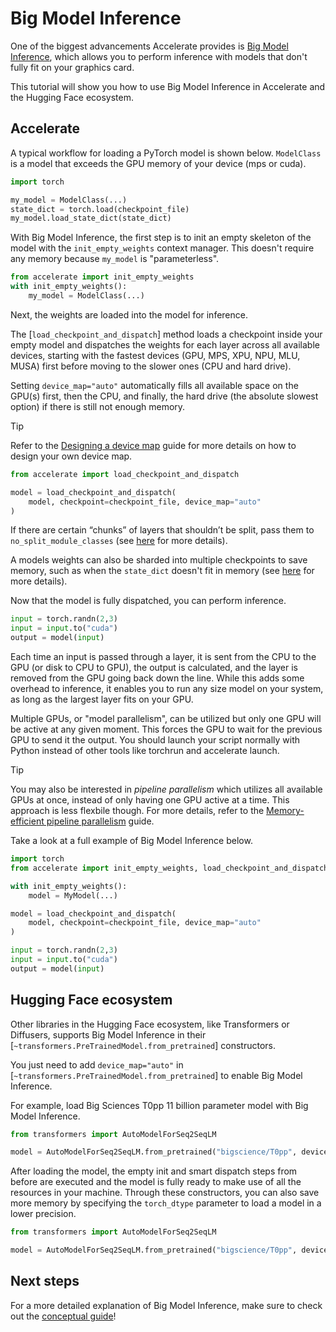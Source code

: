 <!--Copyright 2022 The HuggingFace Team. All rights reserved.

Licensed under the Apache License, Version 2.0 (the "License"); you may not use this file except in compliance with
the License. You may obtain a copy of the License at

http://www.apache.org/licenses/LICENSE-2.0

Unless required by applicable law or agreed to in writing, software distributed under the License is distributed on
an "AS IS" BASIS, WITHOUT WARRANTIES OR CONDITIONS OF ANY KIND, either express or implied. See the License for the
specific language governing permissions and limitations under the License.

⚠️ Note that this file is in Markdown but contain specific syntax for our doc-builder (similar to MDX) that may not be
rendered properly in your Markdown viewer.
-->

# Big Model Inference

One of the biggest advancements Accelerate provides is [Big Model Inference](../concept_guides/big_model_inference), which allows you to perform inference with models that don't fully fit on your graphics card.

This tutorial will show you how to use Big Model Inference in Accelerate and the Hugging Face ecosystem.

## Accelerate

A typical workflow for loading a PyTorch model is shown below. `ModelClass` is a model that exceeds the GPU memory of your device (mps or cuda).

```py
import torch

my_model = ModelClass(...)
state_dict = torch.load(checkpoint_file)
my_model.load_state_dict(state_dict)
```

With Big Model Inference, the first step is to init an empty skeleton of the model with the `init_empty_weights` context manager. This doesn't require any memory because `my_model` is "parameterless".

```py
from accelerate import init_empty_weights
with init_empty_weights():
    my_model = ModelClass(...)
```

Next, the weights are loaded into the model for inference.

The [`load_checkpoint_and_dispatch`] method loads a checkpoint inside your empty model and dispatches the weights for each layer across all available devices, starting with the fastest devices (GPU, MPS, XPU, NPU, MLU, MUSA) first before moving to the slower ones (CPU and hard drive).

Setting `device_map="auto"` automatically fills all available space on the GPU(s) first, then the CPU, and finally, the hard drive (the absolute slowest option) if there is still not enough memory.

> [!TIP]
> Refer to the [Designing a device map](../concept_guides/big_model_inference#designing-a-device-map) guide for more details on how to design your own device map.

```py
from accelerate import load_checkpoint_and_dispatch

model = load_checkpoint_and_dispatch(
    model, checkpoint=checkpoint_file, device_map="auto"
)
```

If there are certain “chunks” of layers that shouldn’t be split, pass them to `no_split_module_classes` (see [here](../concept_guides/big_model_inference#loading-weights) for more details).

A models weights can also be sharded into multiple checkpoints to save memory, such as when the `state_dict` doesn't fit in memory (see [here](../concept_guides/big_model_inference#sharded-checkpoints) for more details).

Now that the model is fully dispatched, you can perform inference.

```py
input = torch.randn(2,3)
input = input.to("cuda")
output = model(input)
```

Each time an input is passed through a layer, it is sent from the CPU to the GPU (or disk to CPU to GPU), the output is calculated, and the layer is removed from the GPU going back down the line. While this adds some overhead to inference, it enables you to run any size model on your system, as long as the largest layer fits on your GPU.

Multiple GPUs, or "model parallelism", can be utilized but only one GPU will be active at any given moment. This forces the GPU to wait for the previous GPU to send it the output. You should launch your script normally with Python instead of other tools like torchrun and accelerate launch.

> [!TIP]
> You may also be interested in *pipeline parallelism* which utilizes all available GPUs at once, instead of only having one GPU active at a time. This approach is less flexbile though. For more details, refer to the [Memory-efficient pipeline parallelism](./distributed_inference#memory-efficient-pipeline-parallelism-experimental) guide.

<Youtube id="MWCSGj9jEAo"/>

Take a look at a full example of Big Model Inference below.

```py
import torch
from accelerate import init_empty_weights, load_checkpoint_and_dispatch

with init_empty_weights():
    model = MyModel(...)

model = load_checkpoint_and_dispatch(
    model, checkpoint=checkpoint_file, device_map="auto"
)

input = torch.randn(2,3)
input = input.to("cuda")
output = model(input)
```

## Hugging Face ecosystem

Other libraries in the Hugging Face ecosystem, like Transformers or Diffusers, supports Big Model Inference in their [`~transformers.PreTrainedModel.from_pretrained`] constructors.

You just need to add `device_map="auto"` in [`~transformers.PreTrainedModel.from_pretrained`] to enable Big Model Inference.

For example, load Big Sciences T0pp 11 billion parameter model with Big Model Inference.

```py
from transformers import AutoModelForSeq2SeqLM

model = AutoModelForSeq2SeqLM.from_pretrained("bigscience/T0pp", device_map="auto")
```

After loading the model, the empty init and smart dispatch steps from before are executed and the model is fully ready to make use of all the resources in your machine. Through these constructors, you can also save more memory by specifying the `torch_dtype` parameter to load a model in a lower precision.

```py
from transformers import AutoModelForSeq2SeqLM

model = AutoModelForSeq2SeqLM.from_pretrained("bigscience/T0pp", device_map="auto", torch_dtype=torch.float16)
```

## Next steps

For a more detailed explanation of Big Model Inference, make sure to check out the [conceptual guide](../concept_guides/big_model_inference)!
